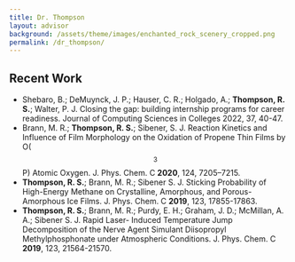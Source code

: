 ```yaml
---
title: Dr. Thompson
layout: advisor
background: /assets/theme/images/enchanted_rock_scenery_cropped.png
permalink: /dr_thompson/
---
```


## Recent Work

- Shebaro, B.; DeMuynck, J. P.; Hauser, C. R.; Holgado, A.; **Thompson, R. S.**; Walter, P. J. Closing the gap: building internship programs for career readiness. Journal of Computing Sciences in Colleges 2022, 37, 40-47.
- Brann, M. R.; **Thompson, R. S.**; Sibener, S. J. Reaction Kinetics and Influence of Film Morphology on the Oxidation of Propene Thin Films by O($$^3$$P) Atomic Oxygen. J. Phys. Chem. C **2020**, 124, 7205–7215.
- **Thompson, R. S.**; Brann, M. R.; Sibener S. J. Sticking Probability of High-Energy Methane on Crystalline, Amorphous, and Porous-Amorphous Ice Films. J. Phys. Chem. C **2019**, 123, 17855-17863.
- **Thompson, R. S.**; Brann, M. R.; Purdy, E. H.; Graham, J. D.; McMillan, A. A.; Sibener S. J. Rapid Laser- Induced Temperature Jump Decomposition of the Nerve Agent Simulant Diisopropyl Methylphosphonate under Atmospheric Conditions. J. Phys. Chem. C **2019**, 123, 21564-21570.